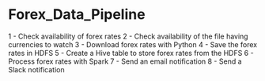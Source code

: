 # Forex_Data_Pipeline

1 - Check availability of forex rates
2 - Check availability of the file having currencies to watch
3 - Download forex rates with Python
4 - Save the forex rates in HDFS
5 - Create a Hive table to store forex rates from the HDFS
6 - Process forex rates with Spark
7 - Send an email notification
8 - Send a Slack notification
